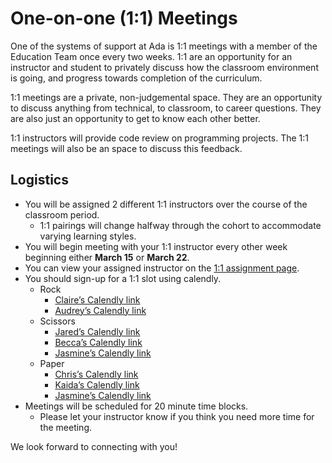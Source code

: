 # One-on-one (1:1) Meetings

One of the systems of support at Ada is 1:1 meetings with a member of the Education Team once every two weeks. 1:1 are an opportunity for an instructor and student to privately discuss how the classroom environment is going, and progress towards completion of the curriculum.

1:1 meetings are a private, non-judgemental space. They are an opportunity to discuss anything from technical, to classroom, to career questions. They are also just an opportunity to get to know each other better.

1:1 instructors will provide code review on programming projects.  The 1:1 meetings will also be an space to discuss this feedback.

## Logistics

- You will be assigned 2 different 1:1 instructors over the course of the classroom period.
    - 1:1 pairings will change halfway through the cohort to accommodate varying learning styles.
- You will begin meeting with your 1:1 instructor every other week beginning either **March 15** or **March 22**.
- You can view your assigned instructor on the [1:1 assignment page](https://airtable.com/shrTafDacj6yX8r1N).
- You should sign-up for a 1:1 slot using calendly.
    - Rock
        - [Claire’s Calendly link](https://calendly.com/claire-ada)
        - [Audrey’s Calendly link](https://calendly.com/audrey-at-ada)
    - Scissors
        - [Jared’s Calendly link](http://calendly.com/jared-at-ada)
        - [Becca’s Calendly link](https://calendly.com/becca-elenzil/1-1-with-becca)
        - [Jasmine’s Calendly link](http://calendly.com/jasmine-ada)
    - Paper
        - [Chris’s Calendly link](https://calendly.com/chris-at-ada/30min)
        - [Kaida’s Calendly link](https://calendly.com/kaida)
        - [Jasmine’s Calendly link](http://calendly.com/jasmine-ada)
- Meetings will be scheduled for 20 minute time blocks.
    - Please let your instructor know if you think you need more time for the meeting.

We look forward to connecting with you!